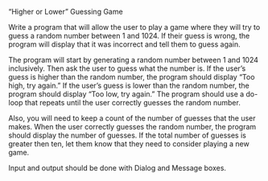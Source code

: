“Higher or Lower” Guessing Game
     	
Write a program that will allow the user to play a game where they will try to guess a random number between 1 and 1024.  If their guess is wrong, the program will display that it was incorrect and tell them to guess again.

The program will start by generating a random number between 1 and 1024 inclusively.  Then ask the user to guess what the number is.  If the user’s guess is higher than the random number, the program should display “Too high, try again.”  If the user’s guess is lower than the random number, the program should display “Too low, try again.”  The program should use a do-loop that repeats until the user correctly guesses the random number.  

Also, you will need to keep a count of the number of guesses that the user makes.  When the user correctly guesses the random number, the program should display the number of guesses.  If the total number of guesses is greater then ten, let them know that they need to consider playing a new game.

Input and output should be done with Dialog and Message boxes. 
